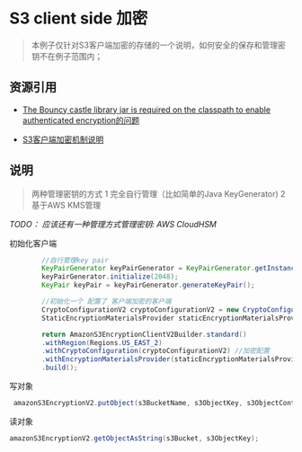# S3 client side 加密

> 本例子仅针对S3客户端加密的存储的一个说明，如何安全的保存和管理密钥不在例子范围内；

## 资源引用

* [The Bouncy castle library jar is required on the classpath to enable authenticated encryption的问题](https://www.bouncycastle.org/latest_releases.html)

* [S3客户端加密机制说明](https://aws.amazon.com/blogs/developer/amazon-s3-client-side-authenticated-encryption/)

## 说明

> 两种管理密钥的方式  1 完全自行管理（比如简单的Java KeyGenerator) 2 基于AWS KMS管理

*TODO： 应该还有一种管理方式管理密钥: AWS CloudHSM*

初始化客户端

```java
        //自行管理key pair
        KeyPairGenerator keyPairGenerator = KeyPairGenerator.getInstance("RSA");
        keyPairGenerator.initialize(2048);
        KeyPair keyPair = keyPairGenerator.generateKeyPair();

        //初始化一个 配置了 客户端加密的客户端
        CryptoConfigurationV2 cryptoConfigurationV2 = new CryptoConfigurationV2().withCryptoMode(CryptoMode.StrictAuthenticatedEncryption);
        StaticEncryptionMaterialsProvider staticEncryptionMaterialsProvider = new StaticEncryptionMaterialsProvider(new EncryptionMaterials(keyPair));

        return AmazonS3EncryptionClientV2Builder.standard()
        .withRegion(Regions.US_EAST_2)
        .withCryptoConfiguration(cryptoConfigurationV2) //加密配置
        .withEncryptionMaterialsProvider(staticEncryptionMaterialsProvider) //加密材料提供方 keyPair在这里维护
        .build();
```

写对象

```java
 amazonS3EncryptionV2.putObject(s3BucketName, s3ObjectKey, s3ObjectContent);
```

读对象

```java
amazonS3EncryptionV2.getObjectAsString(s3Bucket, s3ObjectKey);
```